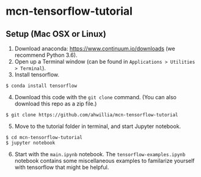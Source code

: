 # mcn-tensorflow-tutorial

## Setup (Mac OSX or Linux)

1. Download anaconda: https://www.continuum.io/downloads (we recommend Python 3.6).
2. Open up a Terminal window (can be found in `Applications > Utilities > Terminal`).
3. Install tensorflow.
```
$ conda install tensorflow
```
4. Download this code with the `git clone` command. (You can also download this repo as a zip file.)
```
$ git clone https://github.com/ahwillia/mcn-tensorflow-tutorial
```
5. Move to the tutorial folder in terminal, and start Jupyter notebook.
```
$ cd mcn-tensorflow-tutorial
$ jupyter notebook
```
6. Start with the `main.ipynb` notebook. The `tensorflow-examples.ipynb` notebook contains some miscellaneous examples to familarize yourself with tensorflow that might be helpful.
